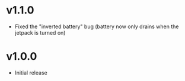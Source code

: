 # v1.1.0
- Fixed the "inverted battery" bug (battery now only drains when the jetpack is turned on)
# v1.0.0
- Initial release